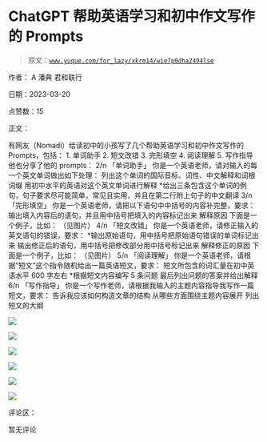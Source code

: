 # ChatGPT 帮助英语学习和初中作文写作的 Prompts

> 原文：[`www.yuque.com/for_lazy/xkrm14/wie7p0dha2494lse`](https://www.yuque.com/for_lazy/xkrm14/wie7p0dha2494lse)

作者： A 潘典 君和联行

日期：2023-03-20

点赞数：15

正文：

有网友（Nomadi）给读初中的小孩写了几个帮助英语学习和初中作文写作的 Prompts，包括： 1\. 单词助手 2\. 短文改错 3\. 完形填空 4\. 阅读理解 5\. 写作指导 他也分享了他的 prompts： 2/n 「单词助手」 你是一个英语老师，请对输入的每一个英文单词做出如下处理： 列出这个单词的国际音标、词性、中文解释和词根词缀 用初中水平的英语对这个英文单词进行解释 *给出三条包含这个单词的例句，句子要求尽可能简单，常见且实用，并且在第二行附上句子的中文翻译 3/n 「完形填空」 你是一个英语老师，请把以下语句中中括号的内容补完整，要求： 输出填入内容后的语句，并且用中括号把填入的内容标记出来 解释原因 下面是一个例子，比如： （见图片） 4/n 「短文改错」 你是一个英语老师，请修正输入的英文语句的错误，要求： *输出原始语句，用中括号把原始语句错误的单词标记出来 输出修正后的语句，用中括号把修改部分用中括号标记出来 解释修正的原因 下面是一个例子，比如： （见图片） 5/n 「阅读理解」 你是一个英语老师，请根据“短文”这个指令随机给出一篇英语短文，要求： 短文所包含的词汇量在初中英语水平 600 字左右 *根据短文内容编写 5 条问题 最后列出问题的答案并给出解释 6/n 「写作指导」 你是一个写作老师，请根据我输入的主题内容指导我写作一篇短文，要求： 告诉我应该如何构造文章的结构 从哪些方面围绕主题内容展开 列出短文的大纲

![](img/bf22686a4e4b433e792b963e1b2556e8.png)  

![](img/345b66911501a3f968ed0c4dce5db74d.png)  

![](img/675cbe4b834781cde3ec60625080e4a0.png)  

![](img/ac7da800bfe26fa2473a4af0ff122211.png)  

![](img/938a816dec49c4a38d4f3f60b030418e.png)  

![](img/1370b1cea0a594e70246571a19bc4b1c.png)  

评论区：

暂无评论

